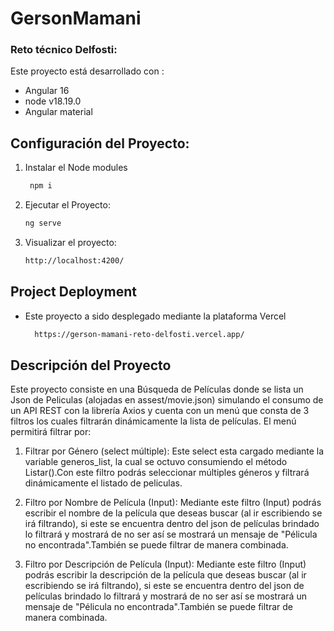 # GersonMamani

### Reto técnico Delfosti:

Este proyecto está desarrollado con :

- Angular 16
- node v18.19.0
- Angular material

## Configuración del Proyecto:

1. Instalar el Node modules
   ```bash
    npm i
   ```
2. Ejecutar el Proyecto:
   ```bash
   ng serve
   ```
3. Visualizar el proyecto:
   ```bash
   http://localhost:4200/
   ```

## Project Deployment

- Este proyecto a sido desplegado mediante la plataforma Vercel
  ```bash
    https://gerson-mamani-reto-delfosti.vercel.app/
  ```

## Descripción del Proyecto

Este proyecto consiste en una Búsqueda de Películas donde se lista un Json de Peliculas (alojadas en assest/movie.json) simulando el consumo de un API REST con la librería Axios y cuenta con un menú que consta de 3 filtros los cuales filtrarán dinámicamente la lista de películas. El menú permitirá filtrar por:

1. Filtrar por Género (select múltiple): Este select esta cargado mediante la variable generos_list, la cual se octuvo consumiendo el método Listar().Con este filtro podrás seleccionar múltiples géneros y filtrará dinámicamente el listado de peliculas.

2. Filtro por Nombre de Película (Input): Mediante este filtro (Input) podrás escribir el nombre de la película que deseas buscar (al ir escribiendo se irá filtrando), si este se encuentra dentro del json de películas brindado lo filtrará y mostrará de no ser así se mostrará un mensaje de "Pélicula no encontrada".También se puede filtrar de manera combinada.

3. Filtro por Descripción de Película (Input): Mediante este filtro (Input) podrás escribir la descripción de la película que deseas buscar (al ir escribiendo se irá filtrando), si este se encuentra dentro del json de películas brindado lo filtrará y mostrará de no ser así se mostrará un mensaje de "Pélicula no encontrada".También se puede filtrar de manera combinada.
